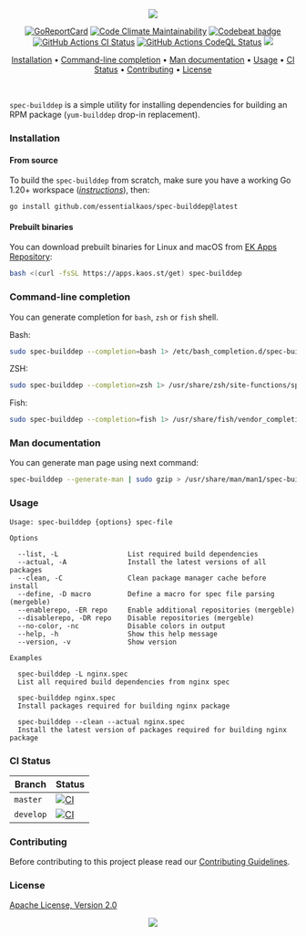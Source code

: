<p align="center"><a href="#readme"><img src="https://gh.kaos.st/spec-builddep.svg"/></a></p>

<p align="center">
  <a href="https://kaos.sh/r/spec-builddep"><img src="https://kaos.sh/r/spec-builddep.svg" alt="GoReportCard" /></a>
  <a href="https://kaos.sh/l/spec-builddep"><img src="https://kaos.sh/l/1008b1e64602a52fa7d7.svg" alt="Code Climate Maintainability" /></a>
  <a href="https://kaos.sh/b/spec-builddep"><img src="https://kaos.sh/b/e1d77494-93c2-4bd7-aee4-c7898dcb2afa.svg" alt="Codebeat badge" /></a>
  <a href="https://kaos.sh/w/spec-builddep/ci"><img src="https://kaos.sh/w/spec-builddep/ci.svg" alt="GitHub Actions CI Status" /></a>
  <a href="https://kaos.sh/w/spec-builddep/codeql"><img src="https://kaos.sh/w/spec-builddep/codeql.svg" alt="GitHub Actions CodeQL Status" /></a>
  <a href="#license"><img src="https://gh.kaos.st/apache2.svg"></a>
</p>

<p align="center"><a href="#installation">Installation</a> • <a href="#command-line-completion">Command-line completion</a> • <a href="#man-documentation">Man documentation</a> • <a href="#usage">Usage</a> • <a href="#ci-status">CI Status</a> • <a href="#contributing">Contributing</a> • <a href="#license">License</a></p>

<br/>

`spec-builddep` is a simple utility for installing dependencies for building an RPM package (`yum-builddep` drop-in replacement).

### Installation

#### From source

To build the `spec-builddep` from scratch, make sure you have a working Go 1.20+ workspace (_[instructions](https://go.dev/doc/install)_), then:

```
go install github.com/essentialkaos/spec-builddep@latest
```

#### Prebuilt binaries

You can download prebuilt binaries for Linux and macOS from [EK Apps Repository](https://apps.kaos.st/spec-builddep/latest):

```bash
bash <(curl -fsSL https://apps.kaos.st/get) spec-builddep
```

### Command-line completion

You can generate completion for `bash`, `zsh` or `fish` shell.

Bash:
```bash
sudo spec-builddep --completion=bash 1> /etc/bash_completion.d/spec-builddep
```

ZSH:
```bash
sudo spec-builddep --completion=zsh 1> /usr/share/zsh/site-functions/spec-builddep
```

Fish:
```bash
sudo spec-builddep --completion=fish 1> /usr/share/fish/vendor_completions.d/spec-builddep.fish
```

### Man documentation

You can generate man page using next command:

```bash
spec-builddep --generate-man | sudo gzip > /usr/share/man/man1/spec-builddep.1.gz
```

### Usage

```
Usage: spec-builddep {options} spec-file

Options

  --list, -L                 List required build dependencies
  --actual, -A               Install the latest versions of all packages
  --clean, -C                Clean package manager cache before install
  --define, -D macro         Define a macro for spec file parsing (mergeble)
  --enablerepo, -ER repo     Enable additional repositories (mergeble)
  --disablerepo, -DR repo    Disable repositories (mergeble)
  --no-color, -nc            Disable colors in output
  --help, -h                 Show this help message
  --version, -v              Show version

Examples

  spec-builddep -L nginx.spec
  List all required build dependencies from nginx spec

  spec-builddep nginx.spec
  Install packages required for building nginx package

  spec-builddep --clean --actual nginx.spec
  Install the latest version of packages required for building nginx package
```

### CI Status

| Branch | Status |
|--------|----------|
| `master` | [![CI](https://kaos.sh/w/spec-builddep/ci.svg?branch=master)](https://kaos.sh/w/spec-builddep/ci?query=branch:master) |
| `develop` | [![CI](https://kaos.sh/w/spec-builddep/ci.svg?branch=develop)](https://kaos.sh/w/spec-builddep/ci?query=branch:develop) |

### Contributing

Before contributing to this project please read our [Contributing Guidelines](https://github.com/essentialkaos/contributing-guidelines#contributing-guidelines).

### License

[Apache License, Version 2.0](http://www.apache.org/licenses/LICENSE-2.0)

<p align="center"><a href="https://essentialkaos.com"><img src="https://gh.kaos.st/ekgh.svg"/></a></p>
